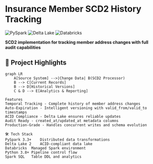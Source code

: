 # Insurance Member SCD2 History Tracking

![PySpark](https://img.shields.io/badge/PySpark-3.3%2B-E25A1C?logo=apachespark)
![Delta Lake](https://img.shields.io/badge/Delta_Lake-2.0%2B-0099E5?logo=delta)
![Databricks](https://img.shields.io/badge/Databricks-10.4%2B-FF3621?logo=databricks)

**SCD2 implementation for tracking member address changes with full audit capabilities**

## 🧠 Project Highlights

```mermaid
graph LR
    A[Source System] -->|Change Data| B(SCD2 Processor)
    B --> C[Current Records]
    B --> D[Historical Versions]
    C & D --> E[Analytics & Reporting]

Features
Temporal Tracking - Complete history of member address changes
Auto-Expiration - Intelligent versioning with valid_from/valid_to timestamps
ACID Compliance - Delta Lake ensures reliable updates
Audit Ready - created_at/updated_at metadata columns
Production-Grade - Handles concurrent writes and schema evolution

🛠 Tech Stack 
PySpark 3.3+	Distributed data transformations
Delta Lake 2	ACID-compliant data lake
Databricks	Managed Spark environment
Python 3.8+	Pipeline control flow
Spark SQL	Table DDL and analytics

